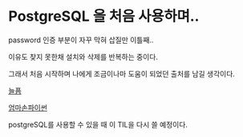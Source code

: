 # PostgreSQL 을 처음 사용하며..


password 인증 부분이 자꾸 막혀 삽질만 이틀째..

이유도 찾지 못한채 설치와 삭제를 반복하는 중이다.

그래서 처음 시작하며 나에게 조금이나마 도움이 되었던 출처를 남길 생각이다.

[늘픔](http://neulpeumbomin.tistory.com/9)

[엄마손파이썬](http://kez1994.tistory.com/330)


postgreSQL를 사용할 수 있을 때 이 TIL을 다시 쓸 예정이다.
